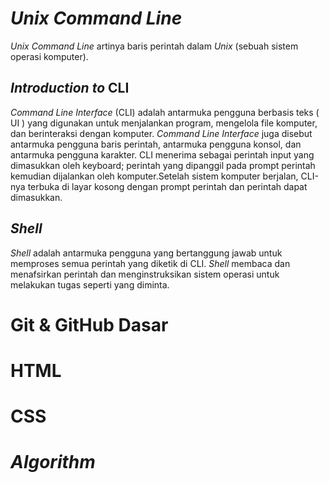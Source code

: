 # *Unix Command Line*
*Unix Command Line* artinya baris perintah dalam *Unix* (sebuah sistem operasi komputer).

## *Introduction to* CLI
*Command Line Interface* (CLI) adalah antarmuka pengguna berbasis teks ( UI ) yang digunakan untuk menjalankan program, mengelola file komputer, dan berinteraksi dengan komputer. *Command Line Interface* juga disebut antarmuka pengguna baris perintah, antarmuka pengguna konsol, dan antarmuka pengguna karakter. CLI menerima sebagai perintah input yang dimasukkan oleh keyboard; perintah yang dipanggil pada prompt perintah kemudian dijalankan oleh komputer.Setelah sistem komputer berjalan, CLI-nya terbuka di layar kosong dengan prompt perintah dan perintah dapat dimasukkan.

## *Shell*
*Shell* adalah antarmuka pengguna yang bertanggung jawab untuk memproses semua perintah yang diketik di CLI. *Shell* membaca dan menafsirkan perintah dan menginstruksikan sistem operasi untuk melakukan tugas seperti yang diminta.

# Git & GitHub Dasar

# HTML

# CSS

# *Algorithm*

